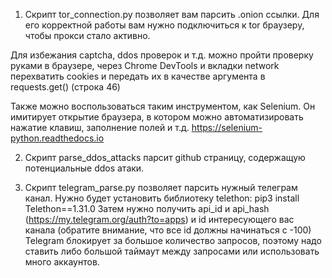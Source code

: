 1. Скрипт tor_connection.py позволяет вам парсить .onion ссылки.
Для его корректной работы вам нужно подключиться к tor браузеру, чтобы прокси стало активно.

Для избежания captcha, ddos проверок и т.д. можно пройти проверку руками в браузере, 
через Chrome DevTools и вкладки network перехватить cookies и передать их в качестве аргумента в requests.get() (строка 46) 

Также можно воспользоваться таким инструментом, как Selenium. Он имитирует открытие браузера, в котором можно автоматизировать нажатие клавиш, заполнение полей и т.д.
https://selenium-python.readthedocs.io

2. Скрипт parse_ddos_attacks парсит github страницу, содержащую потенциальные ddos атаки.

3. Скрипт telegram_parse.py позволяет парсить нужный телеграм канал.
Нужно будет установить библиотеку telethon: pip3 install Telethon==1.31.0
Затем нужно получить api_id и api_hash (https://my.telegram.org/auth?to=apps) 
и id интересующего вас канала (обратите внимание, что все id должны начинаться с -100)
Telegram блокирует за большое количество запросов, поэтому надо ставить либо большой таймаут между запросами или использовать много аккаунтов.
